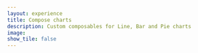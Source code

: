 ```yaml
---
layout: experience
title: Compose charts
description: Custom composables for Line, Bar and Pie charts
image:
show_tile: false
---
```


